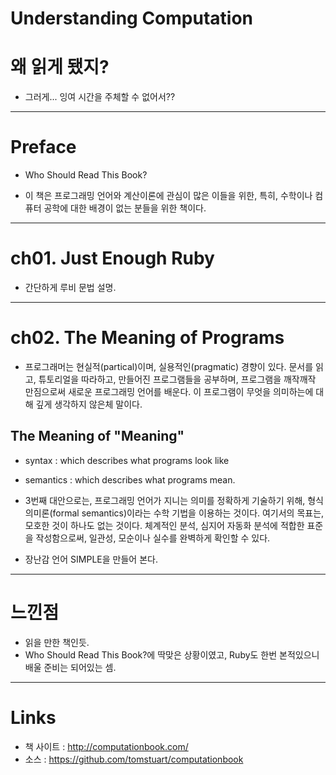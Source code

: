 Understanding Computation
================================================================================

# 왜 읽게 됐지?
* 그러게... 잉여 시간을 주체할 수 없어서??

--------------------------------------------------------------------------------

# Preface
* Who Should Read This Book?
 - 이 책은 프로그래밍 언어와 계산이론에 관심이 많은 이들을 위한, 특히, 수학이나 컴퓨터 공학에 대한 배경이 없는 분들을 위한 책이다.

--------------------------------------------------------------------------------

# ch01. Just Enough Ruby
* 간단하게 루비 문법 설명.

--------------------------------------------------------------------------------

# ch02. The Meaning of Programs
* 프로그래머는 현실적(partical)이며, 실용적인(pragmatic) 경향이 있다. 문서를 읽고, 튜토리얼을 따라하고, 만들어진 프로그램들을 공부하며, 프로그램을 깨작깨작 만짐으로써 새로운 프로그래밍 언어를 배운다. 이 프로그램이 무엇을 의미하는에 대해 깊게 생각하지 않은체 말이다.


## The Meaning of "Meaning"
* syntax : which describes what programs look like
* semantics : which describes what programs mean.


* 3번째 대안으로는, 프로그래밍 언어가 지니는 의미를 정확하게 기술하기 위해, 형식 의미론(formal semantics)이라는 수학 기법을 이용하는 것이다. 여기서의 목표는, 모호한 것이 하나도 없는 것이다. 체계적인 분석, 심지어 자동화 분석에 적합한 표준을 작성함으로써, 일관성, 모순이나 실수를 완벽하게 확인할 수 있다.

* 장난감 언어 SIMPLE을 만들어 본다.

--------------------------------------------------------------------------------

# 느낀점
* 읽을 만한 책인듯.
* Who Should Read This Book?에 딱맞은 상황이였고, Ruby도 한번 본적있으니 배울 준비는 되어있는 셈.

--------------------------------------------------------------------------------

# Links
* 책 사이트 : http://computationbook.com/
* 소스 : https://github.com/tomstuart/computationbook
